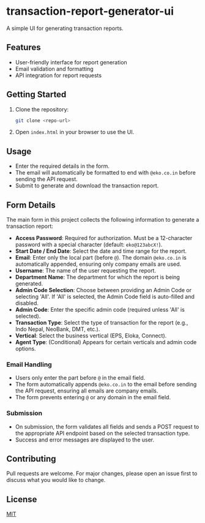 # transaction-report-generator-ui

A simple UI for generating transaction reports.

## Features

-   User-friendly interface for report generation
-   Email validation and formatting
-   API integration for report requests

## Getting Started

1. Clone the repository:
    ```sh
    git clone <repo-url>
    ```
2. Open `index.html` in your browser to use the UI.

## Usage

-   Enter the required details in the form.
-   The email will automatically be formatted to end with `@eko.co.in` before sending the API request.
-   Submit to generate and download the transaction report.

## Form Details

The main form in this project collects the following information to generate a transaction report:

-   **Access Password**: Required for authorization. Must be a 12-character password with a special character (default: `eko@123abcX!`).
-   **Start Date / End Date**: Select the date and time range for the report.
-   **Email**: Enter only the local part (before `@`). The domain `@eko.co.in` is automatically appended, ensuring only company emails are used.
-   **Username**: The name of the user requesting the report.
-   **Department Name**: The department for which the report is being generated.
-   **Admin Code Selection**: Choose between providing an Admin Code or selecting 'All'. If 'All' is selected, the Admin Code field is auto-filled and disabled.
-   **Admin Code**: Enter the specific admin code (required unless 'All' is selected).
-   **Transaction Type**: Select the type of transaction for the report (e.g., Indo Nepal, NeoBank, DMT, etc.).
-   **Vertical**: Select the business vertical (EPS, Eloka, Connect).
-   **Agent Type**: (Conditional) Appears for certain verticals and admin code options.

### Email Handling

-   Users only enter the part before `@` in the email field.
-   The form automatically appends `@eko.co.in` to the email before sending the API request, ensuring all emails are company emails.
-   The form prevents entering `@` or any domain in the email field.

### Submission

-   On submission, the form validates all fields and sends a POST request to the appropriate API endpoint based on the selected transaction type.
-   Success and error messages are displayed to the user.

## Contributing

Pull requests are welcome. For major changes, please open an issue first to discuss what you would like to change.

## License

[MIT](LICENSE)
